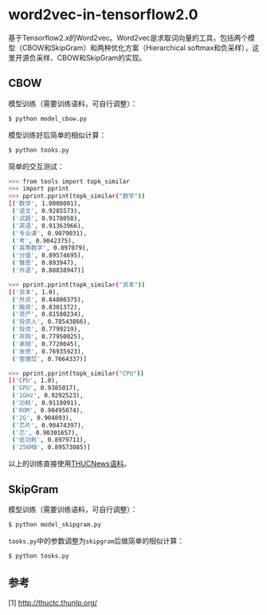 # word2vec-in-tensorflow2.0

基于Tensorflow2.x的Word2vec。Word2vec是求取词向量的工具，包括两个模型（CBOW和SkipGram）和两种优化方案（Hierarchical softmax和负采样），这里开源负采样、CBOW和SkipGram的实现。


## CBOW

模型训练（需要训练语料，可自行调整）：

```bash
$ python model_cbow.py
```

模型训练好后简单的相似计算：

```bash
$ python tooks.py
```

简单的交互测试：

```bash
>>> from tools import topk_similar
>>> import pprint
>>> pprint.pprint(topk_similar("数学"))
[('数学', 1.0000001),
 ('语文', 0.9285573),
 ('试题', 0.9178058),
 ('英语', 0.91363966),
 ('专业课', 0.9079031),
 ('考', 0.9042375),
 ('高等数学', 0.897079),
 ('分值', 0.89574695),
 ('雅思', 0.893947),
 ('外语', 0.88838947)]

>>> pprint.pprint(topk_similar("资本"))
[('资本', 1.0),
 ('外资', 0.84800375),
 ('融资', 0.8301372),
 ('资产', 0.81580234),
 ('投资人', 0.78543866),
 ('投资', 0.7799219),
 ('并购', 0.77950025),
 ('承销', 0.7720045),
 ('发债', 0.76935923),
 ('管理层', 0.7664337)]

>>> pprint.pprint(topk_similar("CPU"))
[('CPU', 1.0),
 ('GPU', 0.9385017),
 ('1GHz', 0.9292523),
 ('功耗', 0.9110091),
 ('ROM', 0.90495074),
 ('2G', 0.904893),
 ('芯片', 0.90474397),
 ('芯', 0.90301657),
 ('低功耗', 0.8979711),
 ('256MB', 0.89573085)]
```

以上的训练直接使用[THUCNews语料](http://thuctc.thunlp.org/)。

## SkipGram


模型训练（需要训练语料，可自行调整）：

```bash
$ python model_skipgram.py
```

`tooks.py`中的参数调整为`skipgram`后做简单的相似计算：

```bash
$ python tooks.py
```

## 参考

[1] http://thuctc.thunlp.org/
